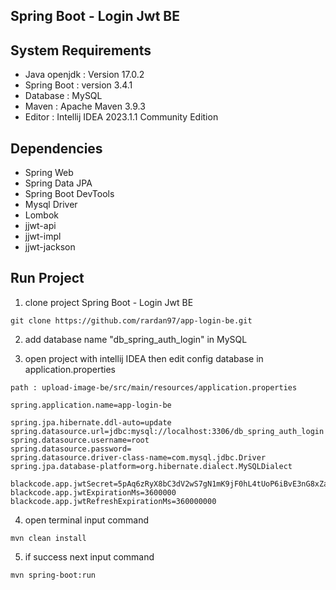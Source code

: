 ## Spring Boot - Login Jwt BE

## System Requirements

- Java openjdk : Version 17.0.2
- Spring Boot : version 3.4.1
- Database : MySQL
- Maven : Apache Maven 3.9.3
- Editor : Intellij IDEA 2023.1.1 Community Edition

## Dependencies

- Spring Web
- Spring Data JPA
- Spring Boot DevTools
- Mysql Driver
- Lombok
- jjwt-api
- jjwt-impl
- jjwt-jackson

## Run Project

1. clone project Spring Boot - Login Jwt BE
```
git clone https://github.com/rardan97/app-login-be.git
```
2. add database name "db_spring_auth_login" in MySQL

3. open project with intellij IDEA then edit config database in application.properties
```
path : upload-image-be/src/main/resources/application.properties
```

```
spring.application.name=app-login-be

spring.jpa.hibernate.ddl-auto=update
spring.datasource.url=jdbc:mysql://localhost:3306/db_spring_auth_login
spring.datasource.username=root
spring.datasource.password=
spring.datasource.driver-class-name=com.mysql.jdbc.Driver
spring.jpa.database-platform=org.hibernate.dialect.MySQLDialect

blackcode.app.jwtSecret=5pAq6zRyX8bC3dV2wS7gN1mK9jF0hL4tUoP6iBvE3nG8xZaQrY7cW2fA
blackcode.app.jwtExpirationMs=3600000
blackcode.app.jwtRefreshExpirationMs=360000000

```

4. open terminal input command
```
mvn clean install 
```
5. if success next input command
```
mvn spring-boot:run
```